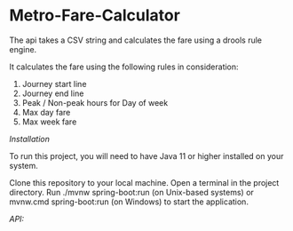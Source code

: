 # Metro-Fare-Calculator
The api takes a CSV string and calculates the fare using a drools rule engine. 

It calculates the fare using the following rules in consideration:
1. Journey start line
2. Journey end line
3. Peak / Non-peak hours for Day of week
4.  Max day fare
5. Max week fare


*Installation*

To run this project, you will need to have Java 11 or higher installed on your system.

Clone this repository to your local machine.
Open a terminal in the project directory.
Run ./mvnw spring-boot:run (on Unix-based systems) or mvnw.cmd spring-boot:run (on Windows) to start the application.




*API:*


